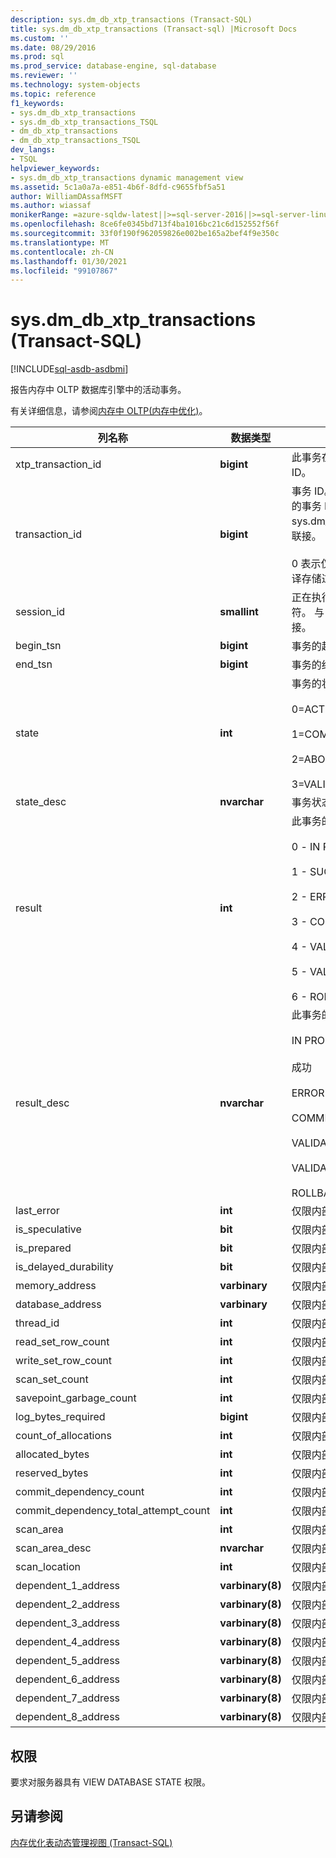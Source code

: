 ```yaml
---
description: sys.dm_db_xtp_transactions (Transact-SQL)
title: sys.dm_db_xtp_transactions (Transact-sql) |Microsoft Docs
ms.custom: ''
ms.date: 08/29/2016
ms.prod: sql
ms.prod_service: database-engine, sql-database
ms.reviewer: ''
ms.technology: system-objects
ms.topic: reference
f1_keywords:
- sys.dm_db_xtp_transactions
- sys.dm_db_xtp_transactions_TSQL
- dm_db_xtp_transactions
- dm_db_xtp_transactions_TSQL
dev_langs:
- TSQL
helpviewer_keywords:
- sys.dm_db_xtp_transactions dynamic management view
ms.assetid: 5c1a0a7a-e851-4b6f-8dfd-c9655fbf5a51
author: WilliamDAssafMSFT
ms.author: wiassaf
monikerRange: =azure-sqldw-latest||>=sql-server-2016||>=sql-server-linux-2017||=azuresqldb-mi-current
ms.openlocfilehash: 8ce6fe0345bd713f4ba1016bc21c6d152552f56f
ms.sourcegitcommit: 33f0f190f962059826e002be165a2bef4f9e350c
ms.translationtype: MT
ms.contentlocale: zh-CN
ms.lasthandoff: 01/30/2021
ms.locfileid: "99107867"
---
```

# <a name="sysdm_db_xtp_transactions-transact-sql"></a>sys.dm_db_xtp_transactions (Transact-SQL)
[!INCLUDE[sql-asdb-asdbmi](../../includes/applies-to-version/sql-asdb-asdbmi.md)]

  报告内存中 OLTP 数据库引擎中的活动事务。  
  
 有关详细信息，请参阅[内存中 OLTP&#40;内存中优化&#41;](../../relational-databases/in-memory-oltp/in-memory-oltp-in-memory-optimization.md)。  
    
|列名称|数据类型|说明|  
|-----------------|---------------|-----------------|  
|xtp_transaction_id|**bigint**|此事务在 XTP 事务管理器中的内部 ID。|  
|transaction_id|**bigint**|事务 ID。 与其他事务相关 DMV 中的事务 ID（如 sys.dm_tran_active_transactions）联接。<br /><br /> 0 表示仅限 XTP 的事务，如本机编译存储过程启动的事务。|  
|session_id|**smallint**|正在执行此事务的会话的会话标识符。 与 sys.dm_exec_sessions 联接。|  
|begin_tsn|**bigint**|事务的起始事务序列号。|  
|end_tsn|**bigint**|事务的结束事务序列号。|  
|state|**int**|事务的状态：<br /><br /> 0=ACTIVE<br /><br /> 1=COMMITTED<br /><br /> 2=ABORTED<br /><br /> 3=VALIDATING|  
|state_desc|**nvarchar**|事务状态的说明。|  
|result|**int**|此事务的结果。 下面是可能的值。<br /><br /> 0 - IN PROGRESS<br /><br /> 1 - SUCCESS<br /><br /> 2 - ERROR<br /><br /> 3 - COMMIT DEPENDENCY<br /><br /> 4 - VALIDATION FAILED (RR)<br /><br /> 5 - VALIDATION FAILED (SR)<br /><br /> 6 - ROLLBACK|  
|result_desc|**nvarchar**|此事务的结果。 下面是可能的值。<br /><br /> IN PROGRESS<br /><br /> 成功<br /><br /> ERROR<br /><br /> COMMIT DEPENDENCY<br /><br /> VALIDATION FAILED (RR)<br /><br /> VALIDATION FAILED (SR)<br /><br /> ROLLBACK|  
|last_error|**int**|仅限内部使用|  
|is_speculative|**bit**|仅限内部使用|  
|is_prepared|**bit**|仅限内部使用|  
|is_delayed_durability|**bit**|仅限内部使用|  
|memory_address|**varbinary**|仅限内部使用|  
|database_address|**varbinary**|仅限内部使用|  
|thread_id|**int**|仅限内部使用|  
|read_set_row_count|**int**|仅限内部使用|  
|write_set_row_count|**int**|仅限内部使用|  
|scan_set_count|**int**|仅限内部使用|  
|savepoint_garbage_count|**int**|仅限内部使用|  
|log_bytes_required|**bigint**|仅限内部使用|  
|count_of_allocations|**int**|仅限内部使用|  
|allocated_bytes|**int**|仅限内部使用|  
|reserved_bytes|**int**|仅限内部使用|  
|commit_dependency_count|**int**|仅限内部使用|  
|commit_dependency_total_attempt_count|**int**|仅限内部使用|  
|scan_area|**int**|仅限内部使用|  
|scan_area_desc|**nvarchar**|仅限内部使用|  
|scan_location|**int**|仅限内部使用。|  
|dependent_1_address|**varbinary(8)**|仅限内部使用|  
|dependent_2_address|**varbinary(8)**|仅限内部使用|  
|dependent_3_address|**varbinary(8)**|仅限内部使用|  
|dependent_4_address|**varbinary(8)**|仅限内部使用|  
|dependent_5_address|**varbinary(8)**|仅限内部使用|  
|dependent_6_address|**varbinary(8)**|仅限内部使用|  
|dependent_7_address|**varbinary(8)**|仅限内部使用|  
|dependent_8_address|**varbinary(8)**|仅限内部使用|  
  
## <a name="permissions"></a>权限  
 要求对服务器具有 VIEW DATABASE STATE 权限。  
  
## <a name="see-also"></a>另请参阅  
 [内存优化表动态管理视图 &#40;Transact-SQL&#41;](../../relational-databases/system-dynamic-management-views/memory-optimized-table-dynamic-management-views-transact-sql.md)  
  
  
